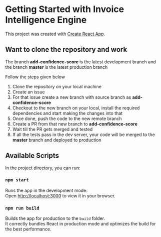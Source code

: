 # Getting Started with Invoice Intelligence Engine

This project was created with [Create React App](https://github.com/facebook/create-react-app).

## Want to clone the repository and work
The branch <strong> add-confidence-score </strong> is the latest development branch and the branch <strong> master </strong> is the latest production branch

Follow the steps given below

<ol>
<li>Clone the repository on your local machine</li>
<li>Create an issue</li>
<li>For that issue create a new branch with source branch as <strong>add-confidence-score</strong></li>
<li>Checkout to the new branch on your local, install the required dependencies and start making the changes into that</li>
<li>Once done, push the code to the new remote branch</li>
<li>Create a PR from that new branch to <strong>add-confidence-score</strong></li>
<li>Wait till the PR gets merged and tested</li>
<li>If all the tests pass in the dev server, your code will be merged to the <strong> master </strong> branch and deployed to production</li>
</ol>

## Available Scripts

In the project directory, you can run:

### `npm start`

Runs the app in the development mode.\
Open [http://localhost:3000](http://localhost:3000) to view it in your browser.


### `npm run build`

Builds the app for production to the `build` folder.\
It correctly bundles React in production mode and optimizes the build for the best performance.